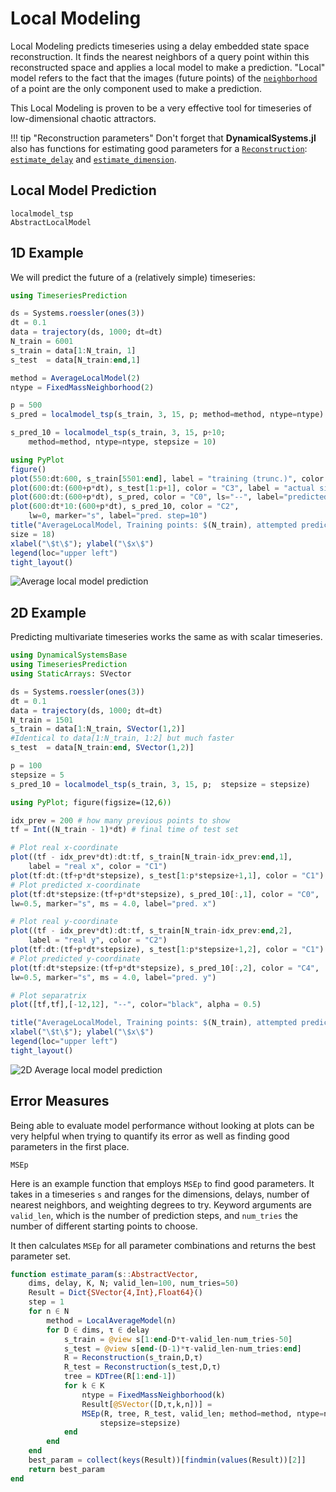 # Local Modeling

Local Modeling predicts timeseries using a delay embedded state space reconstruction.
It finds the nearest neighbors of a query point within this reconstructed space and applies
a local model to make a prediction. "Local" model refers to the fact that the images (future points) of the [`neighborhood`](@ref) of a point are the only component used
to make a prediction.

This Local Modeling is proven to be a very effective tool for timeseries of low-dimensional chaotic attractors.


!!! tip "Reconstruction parameters"
    Don't forget that **DynamicalSystems.jl** also has functions for estimating
    good parameters for
    a [`Reconstruction`](@ref): [`estimate_delay`](@ref) and [`estimate_dimension`](@ref).

## Local Model Prediction
```@docs
localmodel_tsp
AbstractLocalModel
```
## 1D Example
We will predict the future of a (relatively simple) timeseries:
```julia
using TimeseriesPrediction

ds = Systems.roessler(ones(3))
dt = 0.1
data = trajectory(ds, 1000; dt=dt)
N_train = 6001
s_train = data[1:N_train, 1]
s_test  = data[N_train:end,1]

method = AverageLocalModel(2)
ntype = FixedMassNeighborhood(2)

p = 500
s_pred = localmodel_tsp(s_train, 3, 15, p; method=method, ntype=ntype)

s_pred_10 = localmodel_tsp(s_train, 3, 15, p÷10;
    method=method, ntype=ntype, stepsize = 10)

using PyPlot
figure()
plot(550:dt:600, s_train[5501:end], label = "training (trunc.)", color = "C1")
plot(600:dt:(600+p*dt), s_test[1:p+1], color = "C3", label = "actual signal")
plot(600:dt:(600+p*dt), s_pred, color = "C0", ls="--", label="predicted")
plot(600:dt*10:(600+p*dt), s_pred_10, color = "C2",
    lw=0, marker="s", label="pred. step=10")
title("AverageLocalModel, Training points: $(N_train), attempted prediction: $(p)",
size = 18)
xlabel("\$t\$"); ylabel("\$x\$")
legend(loc="upper left")
tight_layout()
```
![Average local model prediction](https://i.imgur.com/VJSjHMI.png)

## 2D Example
Predicting multivariate timeseries works the same as with scalar timeseries.
```julia
using DynamicalSystemsBase
using TimeseriesPrediction
using StaticArrays: SVector

ds = Systems.roessler(ones(3))
dt = 0.1
data = trajectory(ds, 1000; dt=dt)
N_train = 1501
s_train = data[1:N_train, SVector(1,2)]
#Identical to data[1:N_train, 1:2] but much faster
s_test  = data[N_train:end, SVector(1,2)]

p = 100
stepsize = 5
s_pred_10 = localmodel_tsp(s_train, 3, 15, p;  stepsize = stepsize)

using PyPlot; figure(figsize=(12,6))

idx_prev = 200 # how many previous points to show
tf = Int((N_train - 1)*dt) # final time of test set

# Plot real x-coordinate
plot((tf - idx_prev*dt):dt:tf, s_train[N_train-idx_prev:end,1],
    label = "real x", color = "C1")
plot(tf:dt:(tf+p*dt*stepsize), s_test[1:p*stepsize+1,1], color = "C1")
# Plot predicted x-coordinate
plot(tf:dt*stepsize:(tf+p*dt*stepsize), s_pred_10[:,1], color = "C0",
lw=0.5, marker="s", ms = 4.0, label="pred. x")

# Plot real y-coordinate
plot((tf - idx_prev*dt):dt:tf, s_train[N_train-idx_prev:end,2],
    label = "real y", color = "C2")
plot(tf:dt:(tf+p*dt*stepsize), s_test[1:p*stepsize+1,2], color = "C1")
# Plot predicted y-coordinate
plot(tf:dt*stepsize:(tf+p*dt*stepsize), s_pred_10[:,2], color = "C4",
lw=0.5, marker="s", ms = 4.0, label="pred. y")

# Plot separatrix
plot([tf,tf],[-12,12], "--", color="black", alpha = 0.5)

title("AverageLocalModel, Training points: $(N_train), attempted prediction: $(p), step=$(stepsize)", size = 14)
xlabel("\$t\$"); ylabel("\$x\$")
legend(loc="upper left")
tight_layout()
```
![2D Average local model prediction](https://i.imgur.com/yjPSvx9.png)

## Error Measures
Being able to evaluate model performance without looking at plots can be very helpful
when trying to quantify its error as well as finding good parameters in the first place.

```@docs
MSEp
```

Here is an example function that employs `MSEp` to find good parameters. It takes in
a timeseries `s` and ranges for the dimensions, delays, number of nearest neighbors,
and weighting degrees to try. Keyword arguments are `valid_len`, which is the number of
prediction steps, and `num_tries` the number of different starting points to choose.

It then calculates `MSEp` for all parameter combinations and returns the best parameter
set.
```julia
function estimate_param(s::AbstractVector,
    dims, delay, K, N; valid_len=100, num_tries=50)
    Result = Dict{SVector{4,Int},Float64}()
    step = 1
    for n ∈ N
        method = LocalAverageModel(n)
        for D ∈ dims, τ ∈ delay
            s_train = @view s[1:end-D*τ-valid_len-num_tries-50]
            s_test = @view s[end-(D-1)*τ-valid_len-num_tries:end]
            R = Reconstruction(s_train,D,τ)
            R_test = Reconstruction(s_test,D,τ)
            tree = KDTree(R[1:end-1])
            for k ∈ K
                ntype = FixedMassNeighborhood(k)
                Result[@SVector([D,τ,k,n])] =
                MSEp(R, tree, R_test, valid_len; method=method, ntype=ntype,
                    stepsize=stepsize)
            end
        end
    end
    best_param = collect(keys(Result))[findmin(values(Result))[2]]
    return best_param
end
```
